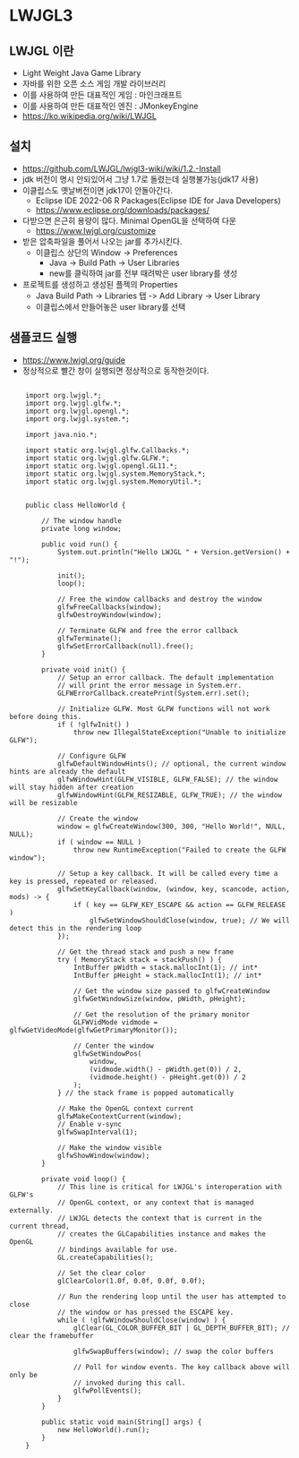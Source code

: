 LWJGL3
======
LWJGL 이란
-----
- Light Weight Java Game Library
- 자바를 위한 오픈 소스 게임 개발 라이브러리
- 이를 사용하여 만든 대표적인 게임 : 마인크래프트
- 이를 사용하여 만든 대표적인 엔진 : JMonkeyEngine
- https://ko.wikipedia.org/wiki/LWJGL

설치
-----
- https://github.com/LWJGL/lwjgl3-wiki/wiki/1.2.-Install
- jdk 버전이 명시 안되있어서 그냥 1.7로 돌렸는데 실행불가능(jdk17 사용)
- 이클립스도 옛날버전이면 jdk17이 안돌아간다.
    - Eclipse IDE 2022-06 R Packages(Eclipse IDE for Java Developers)
    - https://www.eclipse.org/downloads/packages/
- 다받으면 은근히 용량이 많다. Minimal OpenGL을 선택하여 다운
    - https://www.lwjgl.org/customize
- 받은 압축파일을 풀어서 나오는 jar를 추가시킨다.
    - 이클립스 상단의 Window -> Preferences
        - Java -> Build Path -> User Libraries
        - new를 클릭하여 jar를 전부 때려박은 user library를 생성
- 프로젝트를 생성하고 생성된 플젝의 Properties
    - Java Build Path -> Libraries 탭 -> Add Library -> User Library
    - 이클립스에서 만들어놓은 user library를 선택

샘플코드 실행
-----
- https://www.lwjgl.org/guide
- 정상적으로 빨간 창이 실행되면 정상적으로 동작한것이다.
<pre><code>
    import org.lwjgl.*;
    import org.lwjgl.glfw.*;
    import org.lwjgl.opengl.*;
    import org.lwjgl.system.*;

    import java.nio.*;

    import static org.lwjgl.glfw.Callbacks.*;
    import static org.lwjgl.glfw.GLFW.*;
    import static org.lwjgl.opengl.GL11.*;
    import static org.lwjgl.system.MemoryStack.*;
    import static org.lwjgl.system.MemoryUtil.*;


    public class HelloWorld {
        
        // The window handle
        private long window;

        public void run() {
            System.out.println("Hello LWJGL " + Version.getVersion() + "!");

            init();
            loop();

            // Free the window callbacks and destroy the window
            glfwFreeCallbacks(window);
            glfwDestroyWindow(window);

            // Terminate GLFW and free the error callback
            glfwTerminate();
            glfwSetErrorCallback(null).free();
        }

        private void init() {
            // Setup an error callback. The default implementation
            // will print the error message in System.err.
            GLFWErrorCallback.createPrint(System.err).set();

            // Initialize GLFW. Most GLFW functions will not work before doing this.
            if ( !glfwInit() )
                throw new IllegalStateException("Unable to initialize GLFW");

            // Configure GLFW
            glfwDefaultWindowHints(); // optional, the current window hints are already the default
            glfwWindowHint(GLFW_VISIBLE, GLFW_FALSE); // the window will stay hidden after creation
            glfwWindowHint(GLFW_RESIZABLE, GLFW_TRUE); // the window will be resizable

            // Create the window
            window = glfwCreateWindow(300, 300, "Hello World!", NULL, NULL);
            if ( window == NULL )
                throw new RuntimeException("Failed to create the GLFW window");

            // Setup a key callback. It will be called every time a key is pressed, repeated or released.
            glfwSetKeyCallback(window, (window, key, scancode, action, mods) -> {
                if ( key == GLFW_KEY_ESCAPE && action == GLFW_RELEASE )
                    glfwSetWindowShouldClose(window, true); // We will detect this in the rendering loop
            });

            // Get the thread stack and push a new frame
            try ( MemoryStack stack = stackPush() ) {
                IntBuffer pWidth = stack.mallocInt(1); // int*
                IntBuffer pHeight = stack.mallocInt(1); // int*

                // Get the window size passed to glfwCreateWindow
                glfwGetWindowSize(window, pWidth, pHeight);

                // Get the resolution of the primary monitor
                GLFWVidMode vidmode = glfwGetVideoMode(glfwGetPrimaryMonitor());

                // Center the window
                glfwSetWindowPos(
                    window,
                    (vidmode.width() - pWidth.get(0)) / 2,
                    (vidmode.height() - pHeight.get(0)) / 2
                );
            } // the stack frame is popped automatically

            // Make the OpenGL context current
            glfwMakeContextCurrent(window);
            // Enable v-sync
            glfwSwapInterval(1);

            // Make the window visible
            glfwShowWindow(window);
        }

        private void loop() {
            // This line is critical for LWJGL's interoperation with GLFW's
            // OpenGL context, or any context that is managed externally.
            // LWJGL detects the context that is current in the current thread,
            // creates the GLCapabilities instance and makes the OpenGL
            // bindings available for use.
            GL.createCapabilities();

            // Set the clear color
            glClearColor(1.0f, 0.0f, 0.0f, 0.0f);

            // Run the rendering loop until the user has attempted to close
            // the window or has pressed the ESCAPE key.
            while ( !glfwWindowShouldClose(window) ) {
                glClear(GL_COLOR_BUFFER_BIT | GL_DEPTH_BUFFER_BIT); // clear the framebuffer

                glfwSwapBuffers(window); // swap the color buffers

                // Poll for window events. The key callback above will only be
                // invoked during this call.
                glfwPollEvents();
            }
        }

        public static void main(String[] args) {
            new HelloWorld().run();
        }
    }

</code></pre>